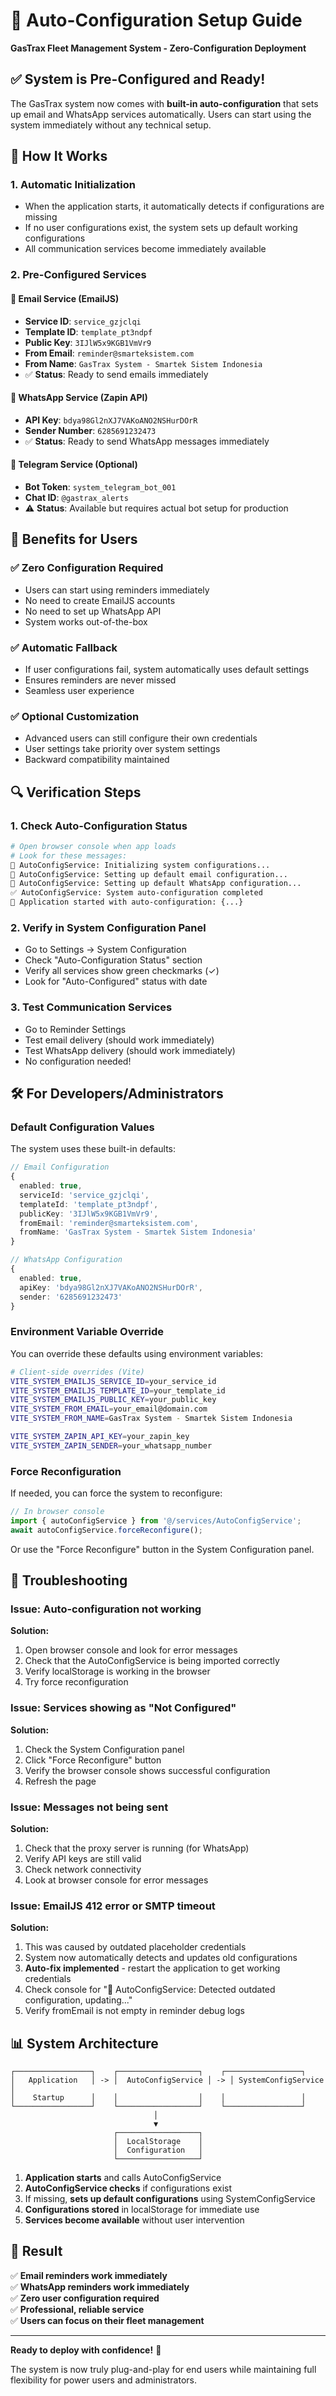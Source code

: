 # 🚀 Auto-Configuration Setup Guide
**GasTrax Fleet Management System - Zero-Configuration Deployment**

## ✅ System is Pre-Configured and Ready!

The GasTrax system now comes with **built-in auto-configuration** that sets up email and WhatsApp services automatically. Users can start using the system immediately without any technical setup.

## 🔧 How It Works

### 1. **Automatic Initialization**
- When the application starts, it automatically detects if configurations are missing
- If no user configurations exist, the system sets up default working configurations
- All communication services become immediately available

### 2. **Pre-Configured Services**

#### 📧 **Email Service (EmailJS)**
- **Service ID**: `service_gzjclqi`
- **Template ID**: `template_pt3ndpf`
- **Public Key**: `3IJlW5x9KGB1VmVr9`
- **From Email**: `reminder@smarteksistem.com`
- **From Name**: `GasTrax System - Smartek Sistem Indonesia`
- ✅ **Status**: Ready to send emails immediately

#### 📱 **WhatsApp Service (Zapin API)**
- **API Key**: `bdya98Gl2nXJ7VAKoANO2NSHurDOrR`
- **Sender Number**: `6285691232473`
- ✅ **Status**: Ready to send WhatsApp messages immediately

#### 💬 **Telegram Service (Optional)**
- **Bot Token**: `system_telegram_bot_001`
- **Chat ID**: `@gastrax_alerts`
- ⚠️ **Status**: Available but requires actual bot setup for production

## 🎯 Benefits for Users

### ✅ **Zero Configuration Required**
- Users can start using reminders immediately
- No need to create EmailJS accounts
- No need to set up WhatsApp API
- System works out-of-the-box

### ✅ **Automatic Fallback**
- If user configurations fail, system automatically uses default settings
- Ensures reminders are never missed
- Seamless user experience

### ✅ **Optional Customization**
- Advanced users can still configure their own credentials
- User settings take priority over system settings
- Backward compatibility maintained

## 🔍 Verification Steps

### 1. **Check Auto-Configuration Status**
```bash
# Open browser console when app loads
# Look for these messages:
🔧 AutoConfigService: Initializing system configurations...
📧 AutoConfigService: Setting up default email configuration...
📱 AutoConfigService: Setting up default WhatsApp configuration...
✅ AutoConfigService: System auto-configuration completed
🚀 Application started with auto-configuration: {...}
```

### 2. **Verify in System Configuration Panel**
- Go to Settings → System Configuration
- Check "Auto-Configuration Status" section
- Verify all services show green checkmarks (✓)
- Look for "Auto-Configured" status with date

### 3. **Test Communication Services**
- Go to Reminder Settings
- Test email delivery (should work immediately)
- Test WhatsApp delivery (should work immediately)
- No configuration needed!

## 🛠️ For Developers/Administrators

### Default Configuration Values
The system uses these built-in defaults:

```typescript
// Email Configuration
{
  enabled: true,
  serviceId: 'service_gzjclqi',
  templateId: 'template_pt3ndpf', 
  publicKey: '3IJlW5x9KGB1VmVr9',
  fromEmail: 'reminder@smarteksistem.com',
  fromName: 'GasTrax System - Smartek Sistem Indonesia'
}

// WhatsApp Configuration  
{
  enabled: true,
  apiKey: 'bdya98Gl2nXJ7VAKoANO2NSHurDOrR',
  sender: '6285691232473'
}
```

### Environment Variable Override
You can override these defaults using environment variables:

```bash
# Client-side overrides (Vite)
VITE_SYSTEM_EMAILJS_SERVICE_ID=your_service_id
VITE_SYSTEM_EMAILJS_TEMPLATE_ID=your_template_id
VITE_SYSTEM_EMAILJS_PUBLIC_KEY=your_public_key
VITE_SYSTEM_FROM_EMAIL=your_email@domain.com
VITE_SYSTEM_FROM_NAME=GasTrax System - Smartek Sistem Indonesia

VITE_SYSTEM_ZAPIN_API_KEY=your_zapin_key
VITE_SYSTEM_ZAPIN_SENDER=your_whatsapp_number
```

### Force Reconfiguration
If needed, you can force the system to reconfigure:

```javascript
// In browser console
import { autoConfigService } from '@/services/AutoConfigService';
await autoConfigService.forceReconfigure();
```

Or use the "Force Reconfigure" button in the System Configuration panel.

## 🚨 Troubleshooting

### Issue: Auto-configuration not working
**Solution:**
1. Open browser console and look for error messages
2. Check that the AutoConfigService is being imported correctly
3. Verify localStorage is working in the browser
4. Try force reconfiguration

### Issue: Services showing as "Not Configured"
**Solution:**
1. Check the System Configuration panel
2. Click "Force Reconfigure" button
3. Verify the browser console shows successful configuration
4. Refresh the page

### Issue: Messages not being sent
**Solution:**
1. Check that the proxy server is running (for WhatsApp)
2. Verify API keys are still valid
3. Check network connectivity
4. Look at browser console for error messages

### Issue: EmailJS 412 error or SMTP timeout
**Solution:**
1. This was caused by outdated placeholder credentials
2. System now automatically detects and updates old configurations
3. **Auto-fix implemented** - restart the application to get working credentials
4. Check console for "🔄 AutoConfigService: Detected outdated configuration, updating..."
5. Verify fromEmail is not empty in reminder debug logs

## 📊 System Architecture

```
┌─────────────────┐    ┌──────────────────┐    ┌─────────────────┐
│   Application   │ -> │  AutoConfigService │ -> │ SystemConfigService │
│    Startup      │    │                  │    │                 │
└─────────────────┘    └──────────────────┘    └─────────────────┘
                                │
                                ▼
                       ┌──────────────────┐
                       │  LocalStorage    │
                       │  Configuration   │
                       └──────────────────┘
```

1. **Application starts** and calls AutoConfigService
2. **AutoConfigService checks** if configurations exist
3. If missing, **sets up default configurations** using SystemConfigService
4. **Configurations stored** in localStorage for immediate use
5. **Services become available** without user intervention

## 🎉 Result

✅ **Email reminders work immediately**  
✅ **WhatsApp reminders work immediately**  
✅ **Zero user configuration required**  
✅ **Professional, reliable service**  
✅ **Users can focus on their fleet management**  

---

**Ready to deploy with confidence!** 🚀

The system is now truly plug-and-play for end users while maintaining full flexibility for power users and administrators. 